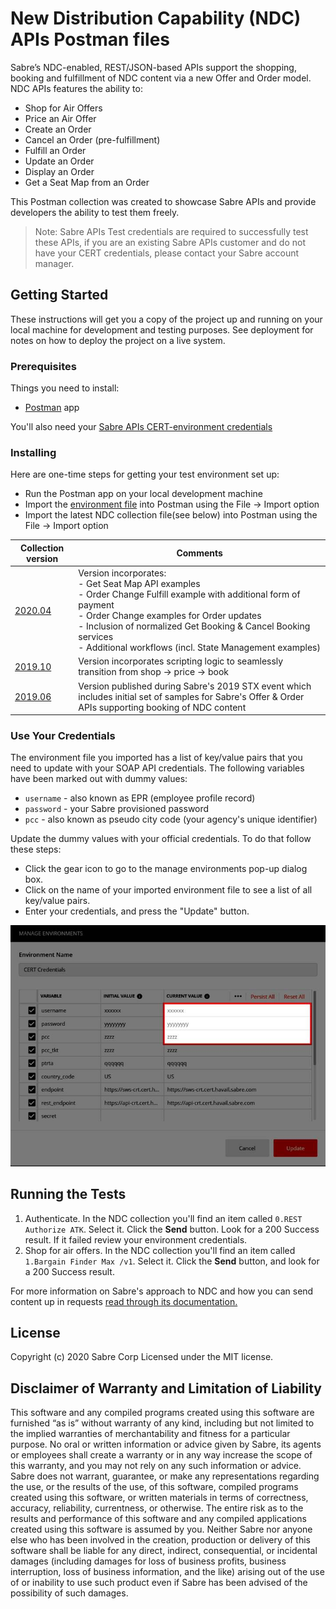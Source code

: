 
# New Distribution Capability (NDC) APIs Postman files

Sabre’s NDC-enabled, REST/JSON-based APIs support the shopping, booking and fulfillment of NDC content via a new Offer and Order model. NDC APIs features the ability to:

* Shop for Air Offers
* Price an Air Offer
* Create an Order
* Cancel an Order (pre-fulfillment) 
* Fulfill an Order
* Update an Order
* Display an Order
* Get a Seat Map from an Order


This Postman collection was created to showcase Sabre APIs and provide developers the ability to test them freely.

> Note: Sabre APIs Test credentials are required to successfully test these APIs, if you are an existing Sabre APIs customer and do not have your CERT credentials, please contact your Sabre account manager.

## Getting Started

These instructions will get you a copy of the project up and running on your local machine for development and testing purposes. See deployment for notes on how to deploy the project on a live system.

### Prerequisites

Things you need to install:

* [Postman](https://www.postman.com/) app

You'll also need your  [Sabre APIs CERT-environment credentials](https://developer.sabre.com/resources/getting_started_with_sabre_apis/)

### Installing

Here are one-time steps for getting your test environment set up:

* Run the Postman app on your local development machine 
* Import the [environment file](./NDC_Demo.postman_environment.json) into Postman using the File -> Import option
* Import the latest NDC collection file(see below) into Postman using the File -> Import option 


| Collection version | Comments |
| - | - | 
| [2020.04](./NDC%20Demo%20v2020.04.postman_collection.json) | Version incorporates:</br>- Get Seat Map API examples</br>- Order Change Fulfill example with additional form of payment </br>- Order Change examples for Order updates </br>- Inclusion of normalized Get Booking & Cancel Booking services</br>- Additional workflows (incl. State Management examples) | 
| [2019.10](./NDC%20Demo%20v2019.10.postman_collection.json) | Version incorporates scripting logic to seamlessly transition from shop -> price -> book |
| [2019.06](./NDC%20Demo%20v2019.06.postman_collection.json) | Version published during Sabre's 2019 STX event which includes initial set of samples for Sabre's Offer & Order APIs supporting booking of NDC content | 

### Use Your Credentials

The environment file you imported has a list of key/value pairs that you need to update with your SOAP API credentials. The following variables have been marked out with dummy values:
 
  * `username` - also known as EPR (employee profile record)    
  * `password` - your Sabre provisioned password
  * `pcc` - also known as pseudo city code (your agency's unique identifier)

Update the dummy values with your official credentials. To do that follow these steps:

  * Click the gear icon to go to the manage environments pop-up dialog box.
  * Click on the name of your imported environment file to see a list of all key/value pairs.
  * Enter your credentials, and press the "Update" button.    

![environment varaibles](./postman_environ_vars.jpg)

## Running the Tests

1. Authenticate. In the NDC collection you'll find an item called `0.REST Authorize ATK`. Select it. Click the **Send** button. Look for a 200 Success result. If it failed review your environment credentials.
2. Shop for air offers. In the NDC collection you'll find an item called `1.Bargain Finder Max /v1`. Select it. Click the **Send** button, and look for a 200 Success result. 

For more information on Sabre's approach to NDC and how you can send content up in requests [read through its documentation.](https://developer.sabre.com/docs/travel-agency/NDC) 

## License

Copyright (c) 2020 Sabre Corp Licensed under the MIT license.

## Disclaimer of Warranty and Limitation of Liability

This software and any compiled programs created using this software are furnished “as is” without warranty of any kind, including but not limited to the implied warranties of merchantability and fitness for a particular purpose. No oral or written information or advice given by Sabre, its agents or employees shall create a warranty or in any way increase the scope of this warranty, and you may not rely on any such information or advice.
Sabre does not warrant, guarantee, or make any representations regarding the use, or the results of the use, of this software, compiled programs created using this software, or written materials in terms of correctness, accuracy, reliability, currentness, or otherwise. The entire risk as to the results and performance of this software and any compiled applications created using this software is assumed by you. Neither Sabre nor anyone else who has been involved in the creation, production or delivery of this software shall be liable for any direct, indirect, consequential, or incidental damages (including damages for loss of business profits, business interruption, loss of business information, and the like) arising out of the use of or inability to use such product even if Sabre has been advised of the possibility of such damages.
